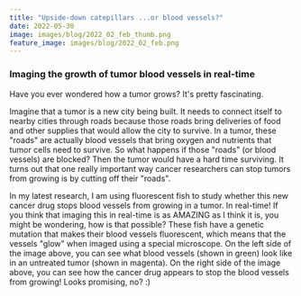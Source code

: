 ```yaml
---
title: "Upside-down catepillars ...or blood vessels?"
date: 2022-05-30
image: images/blog/2022_02_feb_thumb.png
feature_image: images/blog/2022_02_feb.png
---
```

### Imaging the growth of tumor blood vessels in real-time

Have you ever wondered how a tumor grows? It's pretty fascinating.

Imagine that a tumor is a new city being built. It needs to connect itself to nearby cities through roads because those roads bring deliveries of food and other supplies that would allow the city to survive. In a tumor, these "roads" are actually blood vessels that bring oxygen and nutrients that tumor cells need to survive.  So what happens if those "roads" (or blood vessels) are blocked? Then the tumor would have a hard time surviving. It turns out that one really important way cancer researchers can stop tumors from growing is by cutting off their "roads".

In my latest research, I am using fluorescent fish to study whether this new cancer drug stops blood vessels from growing in a tumor. In real-time! If you think that imaging this in real-time is as AMAZING as I think it is, you might be wondering, how is that possible? These fish have a genetic mutation that makes their blood vessels fluorescent, which means that the vessels "glow" when imaged using a special microscope. On the left side of the image above, you can see what blood vessels (shown in green) look like in an untreated tumor (shown in magenta). On the right side of the image above, you can see how the cancer drug appears to stop the blood vessels from growing! Looks promising, no? :)
